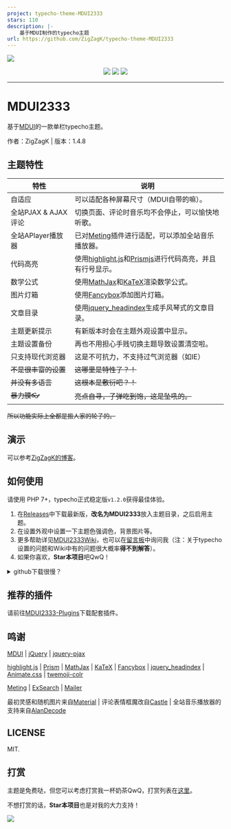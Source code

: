 ```yaml
---
project: typecho-theme-MDUI2333
stars: 110
description: |-
    基于MDUI制作的typecho主题
url: https://github.com/ZigZagK/typecho-theme-MDUI2333
---
```


![](screenshot.png)

<p align="center">
	<a href="https://github.com/ZigZagK/typecho-theme-MDUI2333/releases/latest"><img src="https://img.shields.io/github/v/release/ZigZagK/typecho-theme-MDUI2333?color=448AFF&style=for-the-badge" /></a>
	<img src="https://img.shields.io/github/license/ZigZagK/typecho-theme-MDUI2333.svg?color=8BC34A&style=for-the-badge" />
	<img src="https://img.shields.io/github/last-commit/ZigZagK/typecho-theme-MDUI2333.svg?color=FF9800&style=for-the-badge" />
</p><hr>

# MDUI2333

基于[MDUI](https://mdui.org)的一款单栏typecho主题。

作者：ZigZagK | 版本：1.4.8

## 主题特性

| 特性                 | 说明                                                         |
| -------------------- | ------------------------------------------------------------ |
| 自适应               | 可以适配各种屏幕尺寸（MDUI自带的嘛）。                       |
| 全站PJAX & AJAX评论  | 切换页面、评论时音乐均不会停止，可以愉快地听歌。             |
| 全站APlayer播放器    | 已对[Meting](https://github.com/ZigZagK/APlayer-Typecho)插件进行适配，可以添加全站音乐播放器。 |
| 代码高亮             | 使用[highlight.js](https://highlightjs.org/)和[Prismjs](https://prismjs.com/)进行代码高亮，并且有行号显示。 |
| 数学公式             | 使用[MathJax](https://www.mathjax.org/)和[KaTeX](https://katex.org/)渲染数学公式。        |
| 图片灯箱             | 使用[Fancybox](https://fancyapps.com/fancybox/3/)添加图片灯箱。 |
| 文章目录             | 使用[jquery_headindex](https://github.com/mnnyang/jquery_headindex)生成手风琴式的文章目录。 |
| 主题更新提示         | 有新版本时会在主题外观设置中显示。                           |
| 主题设置备份         | 再也不用担心手贱切换主题导致设置清空啦。                     |
| 只支持现代浏览器     | 这是不可抗力，不支持过气浏览器（如IE）                       |
| ~~不是很丰富的设置~~ | ~~这哪里是特性了？！~~                                       |
| ~~并没有多语言~~     | ~~这根本是敷衍吧？！~~                                       |
| ~~暴力膜👓~~          | ~~亮点自寻，子弹吃到饱，这是坠吼的。~~                       |

~~所以功能实际上全都是搬人家的轮子的。~~

## 演示

可以参考[ZigZagK的博客](https://zigzagk.top)。

## 如何使用

请使用 PHP 7+，typecho正式稳定版`v1.2.0`获得最佳体验。

1. 在[Releases](https://github.com/ZigZagK/typecho-theme-MDUI2333/releases)中下载最新版，**改名为MDUI2333**放入主题目录，之后启用主题。
2. 在设置外观中设置一下主题色强调色，背景图片等。
3. 更多帮助详见[MDUI2333Wiki](https://mdui2333.zigzagk.top/)，也可以在[留言板](https://zigzagk.top/messages#comments)中询问我（注：关于typecho设置的问题和Wiki中有的问题很大概率**得不到解答**）。
4. 如果你喜欢，**Star本项目**吧QwQ！

<details>
<summary>github下载很慢？</summary><br>

这可能是由于“众所周知的原因”导致的，您可以过段时间再下载，或者使用[备用下载地址](https://api.zigzagk.top/MDUI2333/MDUI2333.zip)。

**注：该下载地址是自动抓取最新Release的，可能会存在抓取失败等情况，不推荐使用。**

</details>

## 推荐的插件

请前往[MDUI2333-Plugins](https://github.com/ZigZagK/MDUI2333-Plugins)下载配套插件。

## 鸣谢

[MDUI](https://mdui.org) | [jQuery](https://github.com/jquery/jquery) | [jquery-pjax](https://github.com/defunkt/jquery-pjax)

[highlight.js](https://highlightjs.org/) | [Prism](https://prismjs.com/) | [MathJax](https://www.mathjax.org/) | [KaTeX](https://katex.org/) | [Fancybox](https://fancyapps.com/fancybox/3/) | [jquery_headindex](https://github.com/mnnyang/jquery_headindex) | [Animate.css](https://github.com/daneden/animate.css) | [twemoji-colr](https://github.com/mozilla/twemoji-colr)

[Meting](https://github.com/MoePlayer/APlayer-Typecho) | [ExSearch](https://github.com/AlanDecode/Typecho-Plugin-ExSearch) | [Mailer](https://github.com/AlanDecode/Typecho-Plugin-Mailer)

最初灵感和随机图片来自[Material](https://github.com/idawnlight/typecho-theme-material) | 评论表情框魔改自[Castle](https://github.com/ohmyga233/castle-Typecho-Theme) | 全站音乐播放器的支持来自[AlanDecode](https://github.com/MoePlayer/APlayer-Typecho/pull/60)

## LICENSE

MIT.

## 打赏

主题是免费哒，但您可以考虑打赏我一杯奶茶QwQ，打赏列表在[这里](https://zigzagk.top/about)。

不想打赏的话，**Star本项目**也是对我的大力支持！

![](https://zigzagk.top/usr/uploads/2019/02/3881882270.jpg)
